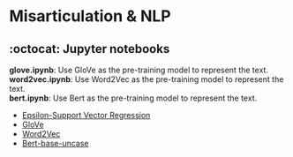 # Misarticulation & NLP

## :octocat: Jupyter notebooks

**glove.ipynb**: Use GloVe as the pre-training model to represent the text.\
**word2vec.ipynb**: Use Word2Vec as the pre-training model to represent the text.\
**bert.ipynb**: Use Bert as the pre-training model to represent the text.





* [Epsilon-Support Vector Regression](https://scikit-learn.org/stable/modules/generated/sklearn.svm.SVR.html)
* [GloVe](https://nlp.stanford.edu/projects/glove/)
* [Word2Vec](https://github.com/tensorflow/docs/blob/master/site/en/tutorials/text/word2vec.ipynb)
* [Bert-base-uncase](https://huggingface.co/bert-base-uncased)

